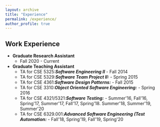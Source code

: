 ```yaml
---
layout: archive
title: "Experience"
permalink: /experience/
author_profile: true
---
```


## Work Experience

* **Graduate Research Assistant**
    * Fall 2020 - Current
* **Graduate Teaching Assistant**
    * TA for CSE 5325:***Software Engineering II*** - Fall 2014
    * TA for CSE 5329:***Software Team Project II:*** - Spring 2015
    * TA for CSE 4361:***Software Design Patterns:*** - Fall 2015
    * TA for CSE 3310:***Object Oriented Software Engineering:*** -  Spring 2016
    * TA for CSE 4321/5321:***Software Testing:*** - Summer'16, Fall'16, Spring'17, Summer'17, Fall'17, Spring'18. Summer'18, Summer'19, Summer'20
    * TA for CSE 6329.001:***Advanced Software Engineering (Test Automation:*** - Fall'18, Spring'19, Fall'19, Spring'20
